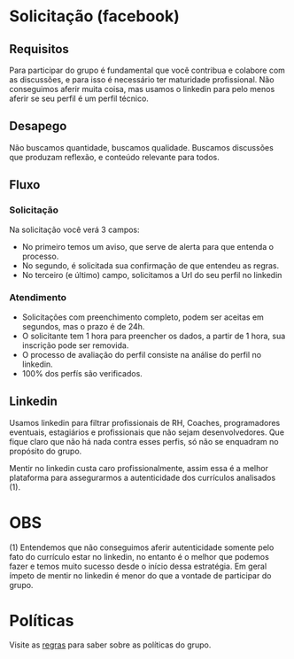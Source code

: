 # Solicitação (facebook)

## Requisitos

Para participar do grupo é fundamental que você contribua e colabore com as discussões, e para isso é necessário ter maturidade profissional. Não conseguimos aferir muita coisa, mas usamos o linkedin para pelo menos aferir se seu perfil é um perfil técnico.

## Desapego

Não buscamos quantidade, buscamos qualidade. Buscamos discussões que produzam reflexão, e conteúdo relevante para todos.

## Fluxo

### Solicitação

Na solicitação você verá 3 campos: 
- No primeiro temos um aviso, que serve de alerta para que entenda o processo.
- No segundo, é solicitada sua confirmação de que entendeu as regras.
- No terceiro (e último) campo, solicitamos a Url do seu perfil no linkedin

### Atendimento

- Solicitações com preenchimento completo, podem ser aceitas em segundos, mas o prazo é de 24h.
- O solicitante tem 1 hora para preencher os dados, a partir de 1 hora, sua inscrição pode ser removida.
- O processo de avaliação do perfil consiste na análise do perfil no linkedin. 
- 100% dos perfís são verificados.

## Linkedin

Usamos linkedin para filtrar profissionais de RH, Coaches, programadores eventuais, estagiários e profissionais que não sejam desenvolvedores. Que fique claro que não há nada contra esses perfis, só não se enquadram no propósito do grupo.

Mentir no linkedin custa caro profissionalmente, assim essa é a melhor plataforma para assegurarmos a autenticidade dos currículos analisados (1).

# OBS
(1) Entendemos que não conseguimos aferir autenticidade somente pelo fato do currículo estar no linkedin, no entanto é o melhor que podemos fazer e temos muito sucesso desde o início dessa estratégia. Em geral ímpeto de mentir no linkedin é menor do que a vontade de participar do grupo.


# Políticas
Visite as [regras](https://github.com/arquiteturadotnet/about/blob/master/README.md) para saber sobre as políticas do grupo.
